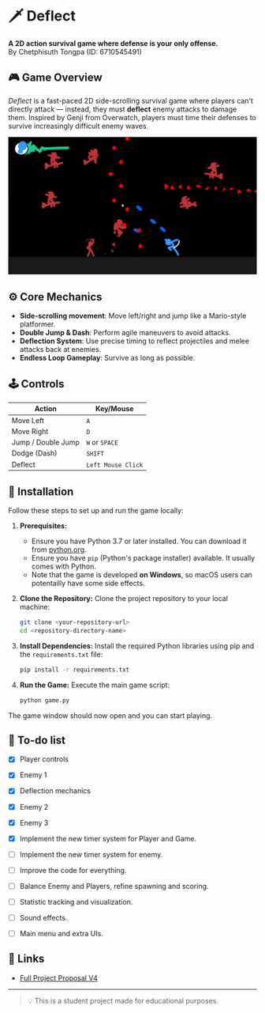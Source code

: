 # 🗡️ Deflect

**A 2D action survival game where defense is your only offense.**  
By Chetphisuth Tongpa (ID: 6710545491)

## 🎮 Game Overview

_Deflect_ is a fast-paced 2D side-scrolling survival game where players can't directly attack — instead, they must **deflect** enemy attacks to damage them. Inspired by Genji from Overwatch, players must time their defenses to survive increasingly difficult enemy waves.

![Gameplay screenshot](screenshots/gameplay/gameplay1.png)

## ⚙️ Core Mechanics

- **Side-scrolling movement**: Move left/right and jump like a Mario-style platformer.
- **Double Jump & Dash**: Perform agile maneuvers to avoid attacks.
- **Deflection System**: Use precise timing to reflect projectiles and melee attacks back at enemies.
- **Endless Loop Gameplay**: Survive as long as possible.

## 🕹️ Controls

| Action        | Key/Mouse         |
|---------------|-------------------|
| Move Left     | `A`               |
| Move Right    | `D`               |
| Jump / Double Jump | `W` or `SPACE` |
| Dodge (Dash)  | `SHIFT`           |
| Deflect       | `Left Mouse Click`|

## 🔧 Installation

Follow these steps to set up and run the game locally:

1.  **Prerequisites:**
    *   Ensure you have Python 3.7 or later installed. You can download it from [python.org](https://www.python.org/).
    *   Ensure you have `pip` (Python's package installer) available. It usually comes with Python.
    *   Note that the game is developed **on Windows**, so macOS users can potentailly have some side effects.

2.  **Clone the Repository:**
    Clone the project repository to your local machine:
    ```bash
    git clone <your-repository-url>
    cd <repository-directory-name>
    ```

3.  **Install Dependencies:**
    Install the required Python libraries using pip and the `requirements.txt` file:
    ```bash
    pip install -r requirements.txt
    ```

4.  **Run the Game:**
    Execute the main game script:
    ```bash
    python game.py
    ```

The game window should now open and you can start playing.

## 🎯 To-do list

- [x] Player controls
- [x] Enemy 1
- [x] Deflection mechanics
- [x] Enemy 2
- [x] Enemy 3
- [x] Implement the new timer system for Player and Game.
- [ ] Implement the new timer system for enemy.
- [ ] Improve the code for everything.
- [ ] Balance Enemy and Players, refine spawning and scoring.
- [ ] Statistic tracking and visualization.
- [ ] Sound effects.
- [ ] Main menu and extra UIs.


## 📎 Links
- [Full Project Proposal V4](https://docs.google.com/document/d/1NTz00DZZyBh48hizPht9d8jJEmeq7qE31ddM4IOAoks/edit?usp=sharing)

---

> 💡 This is a student project made for educational purposes.

